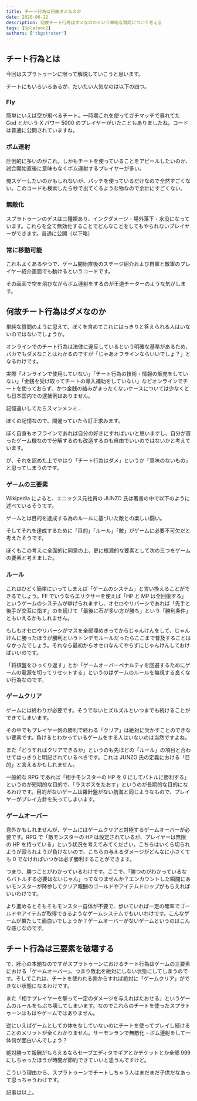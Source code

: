 ```yaml
---
title: チート行為は何故ダメなのか
date: 2020-06-12
description: 何故チート行為はダメなのかという単純な質問について考える
tags: [Splatoon2]
authors: ['tkgstrator']
---
```


## チート行為とは

今回はスプラトゥーンに限って解説していこうと思います。

チートにもいろいろあるが、だいたい人気なのは以下の四つ。

### Fly

簡単にいえば空が飛べるチート。一時期これを使ってガチマッチで暴れてた God とかいう X パワー 5000 のプレイヤーがいたこともありましたね。コードは普通に公開されていますね。

### ボム連射

圧倒的に多いのがこれ。しかもチートを使っていることをアピールしたいのか、試合開始直後に意味もなくボム連射するプレイヤーが多い。

俺スゲーしたいのかもしれないが、パッチを使っているだけなので全然すごくない。このコードも検索したら秒で出てくるような物なので余計にすごくない。

### 無敵化

スプラトゥーンのデスは三種類あり、インクダメージ・場外落下・水没になっています。これらを全て無効化することでどんなことをしてもやられないプレイヤーができます。普通に公開（以下略）

### 常に移動可能

これもよくあるやつで、ゲーム開始直後のステージ紹介および自軍と敵軍のプレイヤー紹介画面でも動けるというコードです。

その画面で空を飛びながらボム連射をするのが王道チーターのような気がします。

## 何故チート行為はダメなのか

単純な質問のように思えて、ぼくを含めてこれにはっきりと答えられる人はいないのではないでしょうか。

オンラインでのチート行為は法律に違反しているという明確な基準があるため、バカでもダメなことはわかるのですが「じゃあオフラインならいいでしょ？」となるわけです。

実際「オンラインで使用していない」「チート行為の技術・情報の販売をしていない」「金銭を受け取ってチートの導入補助をしていない」などオンラインでチートを使っておらず、かつ金銭の絡みがまったくないケースについては少なくとも日本国内での逮捕例はありません。

記憶違いしてたらスマンメンミ...

ぼくの記憶なので、間違っていたら訂正求みます。

ぼく自身もオフラインであれば自分の好きにすればいいと思いますし、自分が買ったゲーム機なので分解するのも改造するのも自由でいいのではないかと考えています。

が、それを認めた上でやはり「チート行為はダメ」というか「意味のないもの」と思ってしまうのです。

### ゲームの三要素

Wikipedia によると、エニックス元社員の JUNZO 氏は著書の中で以下のように述べているそうです。

ゲームとは目的を達成する為のルールに基づいた敵との楽しい闘い。

そしてそれを達成するために「目的」「ルール」「敵」がゲームに必要不可欠だと考えたそうです。

ぼくもこの考えに全面的に同意の上、更に根源的な要素として次の三つをゲームの要素と考えました。

### ルール

これはひどく簡単にいってしまえば「ゲームのシステム」と言い換えることができるでしょう。FF でいうならエリクサーを使えば「HP と MP は全回復する」というゲームのシステムが挙げられますし、オセロやリバーシであれば「先手と後手が交互に指す」のを続けて「最後に石が多い方が勝ち」という「勝利条件」ともいえるかもしれません。

もしもオセロやリバーシがマスを全部埋めきってからじゃんけんをして、じゃんけんに勝ったほうが勝利というトンデモルールだったらここまで普及することはなかったでしょう。それなら最初からオセロなんてやらずにじゃんけんしておけばいいのです。

「将棋盤をひっくり返す」とか「ゲームオーバーペナルティを回避するためにゲームの電源を切ってリセットする」というのはゲームのルールを無視する良くない行為なのです。

### ゲームクリア

ゲームには終わりが必要です。そうでないとズルズルといつまでも続けることができてしまいます。

その中でもプレイヤー側の勝利で終わる「クリア」は絶対に欠かすことのできない要素です。負けるとわかっているゲームをする人はいないのは当然ですよね。

また「どうすればクリアできるか」というのも先ほどの「ルール」の項目と合わせてはっきりと明記されているべきです。これは JUNZO 氏の定義における「目的」と言えるかもしれません。

一般的な RPG であれば「相手モンスターの HP を 0 にしてバトルに勝利する」というのが短期的な目的で、「ラスボスをたおす」というのが長期的な目的になるわけです。目的がないゲームは羅針盤がない航海と同じようなもので、プレイヤーがプレイ方針を失ってしまいます。

### ゲームオーバー

意外かもしれませんが、ゲームにはゲームクリアと対極するゲームオーバーが必要です。RPG で「敵モンスターの HP は設定されているが、プレイヤーは無限の HP を持っている」という状況を考えてみてください。こちらはいくら切られようが殴られようが負けないので、こちらの与えるダメージがどんなに小さくても 0 でなければいつかは必ず勝利することができます。

つまり、勝つことがわかっているわけです。ここで、「勝つのがわかっているならバトルする必要はないじゃん」ってなりませんか？エンカウントした瞬間にあいモンスターが降参してクリア報酬のゴールドやアイテムドロップがもらえればいいわけです。

より進めるとそもそもモンスター自体が不要で、歩いていれば一定の確率でゴールドやアイテムが取得できるようなゲームシステムでもいいわけです。こんなゲームが果たして面白いでしょうか？ゲームオーバーがないゲームというのはこんな感じなのです。

## チート行為は三要素を破壊する

で、肝心の本題なのですがスプラトゥーンにおけるチート行為はゲームの三要素における「ゲームオーバー」、つまり敗北を絶対にしない状態にしてしまうのです。そしてこれは、チートを使われる側からすれば絶対に「ゲームクリア」ができない状態になるわけです。

また「相手プレイヤーを撃って一定のダメージを与えればたおせる」というゲームのルールをもぶち壊してしまいます。なのでこれらのチートを使ったスプラトゥーンはもはやゲームではありません。

逆にいえばゲームとしての体をなしていないのにチートを使ってプレイし続けることのメリットが全くわかりません。サーモンランで無敵化・ボム連射をして一体何が面白いんでしょう？

絶対勝って報酬がもらえるならセーブエディタでギアとかチケットとか全部 999 にしちゃったほうが時間が節約できていいと思うんですけど。

こういう理由から、スプラトゥーンでチートしちゃう人はまだまだ子供だなあって思っちゃうわけです。

記事は以上。

